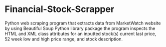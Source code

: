 # Financial-Stock-Scrapper
Python web scraping program that extracts data from MarketWatch website by using Beautiful Soup Python library package the program inspects the HTML and XML class attributes for an inputted stock(s) current last price, 52 week low and high price range, and stock description.
